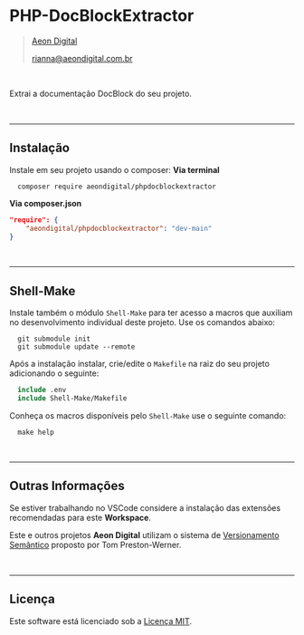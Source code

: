PHP-DocBlockExtractor
=====================

> [Aeon Digital](http://www.aeondigital.com.br)
>
> rianna@aeondigital.com.br

&nbsp;

Extrai a documentação DocBlock do seu projeto.


&nbsp;
&nbsp;


________________________________________________________________________________________________________________________

## Instalação

Instale em seu projeto usando o composer:
**Via terminal**
```shell
  composer require aeondigital/phpdocblockextractor
```

**Via composer.json**
```json
"require": {
    "aeondigital/phpdocblockextractor": "dev-main"
}
```


&nbsp;
&nbsp;


________________________________________________________________________________________________________________________

## Shell-Make

Instale também o módulo ``Shell-Make`` para ter acesso a macros que auxiliam no desenvolvimento individual deste
projeto. Use os comandos abaixo:

```shell
  git submodule init
  git submodule update --remote
```

Após a instalação instalar, crie/edite o ``Makefile`` na raiz do seu projeto adicionando o seguinte:

```Makefile
  include .env
  include Shell-Make/Makefile
```

Conheça os macros disponíveis pelo ``Shell-Make`` use o seguinte comando:

```shell
  make help
```


&nbsp;
&nbsp;


________________________________________________________________________________________________________________________

## Outras Informações

Se estiver trabalhando no VSCode considere a instalação das extensões recomendadas para este **Workspace**.  

Este e outros projetos **Aeon Digital** utilizam o sistema de [Versionamento Semântico](https://semver.org/) proposto 
por Tom Preston-Werner.  


&nbsp;
&nbsp;


________________________________________________________________________________________________________________________

## Licença

Este software está licenciado sob a [Licença MIT](LICENSE).